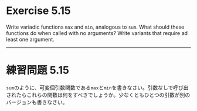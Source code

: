 # Exercise 5.15
Write variadic functions `max` and `min`, analogous to `sum`. What should these functions do when called with no arguments? Write variants that require ad least one argument.

---
# 練習問題 5.15
`sum`のように、可変個引数関数である`max`と`min`を書きなさい。引数なしで呼び出されたらこれらの関数は何をすべきでしょうか。少なくともひとつの引数が別のバージョンも書きなさい。
